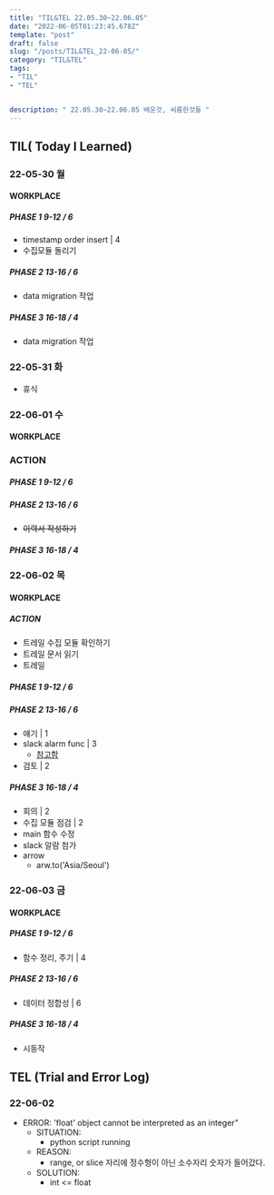 ```yaml
---
title: "TIL&TEL 22.05.30~22.06.05"
date: "2022-06-05T01:23:45.678Z"
template: "post"
draft: false
slug: "/posts/TIL&TEL_22-06-05/"
category: "TIL&TEL"
tags:
- "TIL"
- "TEL"


description: " 22.05.30~22.06.05 배운것, 씨름한것들 "
---
```


## TIL( Today I Learned)

### 22-05-30 월

#### WORKPLACE 

##### PHASE 1 9-12 / 6

- timestamp order insert | 4
- 수집모듈 돌리기 

##### PHASE 2 13-16 / 6

- data migration 작업

##### PHASE 3 16-18 / 4

- data migration 작업

### 22-05-31 화

- 휴식

### 22-06-01 수

#### WORKPLACE 

### ACTION

##### PHASE 1 9-12 / 6

##### PHASE 2 13-16 / 6

- ~~이력서 작성하기~~

##### PHASE 3 16-18 / 4

### 22-06-02 목

#### WORKPLACE 

##### ACTION

- 트레일 수집 모듈 확인하기
- 트레일 문서 읽기 
- 트레일 

##### PHASE 1 9-12 / 6

##### PHASE 2 13-16 / 6

- 얘기 | 1
- slack alarm func | 3
    - [참고함](https://codingmoonkwa.tistory.com/293)
- 검토 | 2

##### PHASE 3 16-18 / 4

- 회의 | 2
- 수집 모듈 점검 | 2 
- main 함수 수정 
- slack 알람 첨가
- arrow
    - arw.to('Asia/Seoul')

### 22-06-03 금

#### WORKPLACE 		

##### PHASE 1 9-12 / 6

- 함수 정리, 주기  | 4

##### PHASE 2 13-16 / 6

- 데이터 정합성 | 6

##### PHASE 3 16-18 / 4

- 시동작 


## TEL (Trial and Error Log)

### 22-06-02

- ERROR: 'float' object cannot be interpreted as an integer"
    - SITUATION:
        - python script running
    - REASON:
        - range, or slice 자리에 정수형이 아닌 소수자리 숫자가 들어갔다.
    - SOLUTION:
        - int <= float